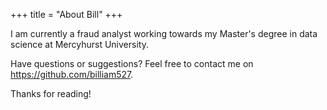 +++
title = "About Bill"
+++

I am currently a fraud analyst working towards my Master's degree in data science at Mercyhurst University.

Have questions or suggestions? Feel free to contact me on https://github.com/billiam527.

Thanks for reading!
